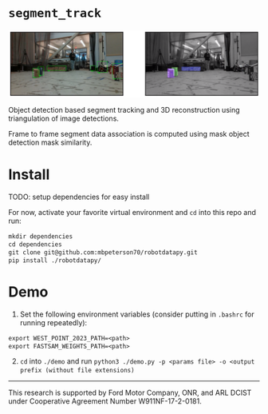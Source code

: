 # `segment_track`

![demo](./media/tracking.png)

Object detection based segment tracking and 3D reconstruction using triangulation of image detections.

Frame to frame segment data association is computed using mask object detection mask similarity.

# Install

TODO: setup dependencies for easy install

For now, activate your favorite virtual environment and `cd` into this repo and run:

```
mkdir dependencies
cd dependencies
git clone git@github.com:mbpeterson70/robotdatapy.git
pip install ./robotdatapy/
```

# Demo

1. Set the following environment variables (consider putting in `.bashrc` for running repeatedly):

```
export WEST_POINT_2023_PATH=<path>
export FASTSAM_WEIGHTS_PATH=<path>
```

2. `cd` into `./demo` and run `python3 ./demo.py -p <params file> -o <output prefix (without file extensions)`

---

This research is supported by Ford Motor Company, ONR, and
ARL DCIST under Cooperative Agreement Number W911NF-17-2-0181.

